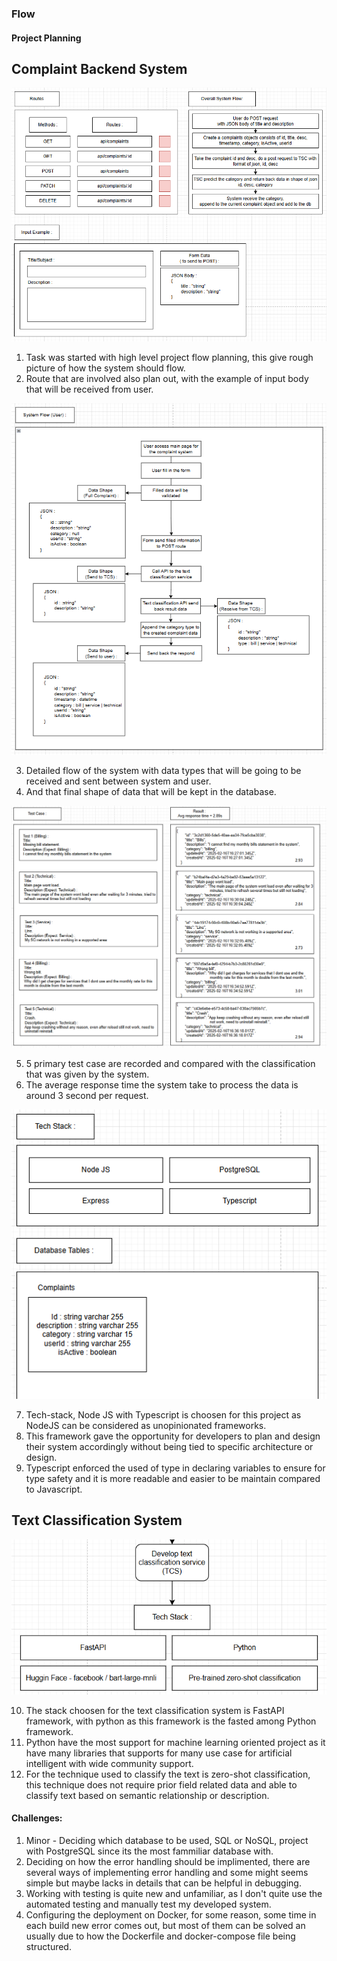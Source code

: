 ### Flow

#### Project Planning

## Complaint Backend System

![alt text](<Screenshot 2025-02-17 002437.png>)

1. Task was started with high level project flow planning, this give rough picture of how the system should flow.
2. Route that are involved also plan out, with the example of input body that will be received from user.



![alt text](<Screenshot 2025-02-17 001813.png>)

3. Detailed flow of the system with data types that will be going to be received and sent between system and user.
4. And that final shape of data that will be kept in the database.

![alt text](<Screenshot 2025-02-17 003913.png>)

5. 5 primary test case are recorded and compared with the classification that was given by the system.
6. The average response time the system take to process the data is around 3 second per request.

![alt text](<Screenshot 2025-02-17 002020.png>)

7. Tech-stack, Node JS with Typescript is choosen for this project as NodeJS can be considered as unopinionated frameworks.
8. This framework gave the opportunity for developers to plan and design their system accordingly without being tied to specific architecture or design.
9. Typescript enforced the used of type in declaring variables to ensure for type safety and it is more readable and easier to be maintain compared to Javascript.

## Text Classification System

![alt text](<Screenshot 2025-02-17 004407.png>)

10. The stack choosen for the text classification system is FastAPI framework, with python as this framework is the fasted among Python framework.
11. Python have the most support for machine learning oriented project as it have many libraries that supports for many use case for artificial intelligent with wide community support.
12. For the technique used to classify the text is zero-shot classification, this technique does not require prior field related data and able to classify text based on semantic relationship or description.


#### Challenges:
1. Minor - Deciding which database to be used, SQL or NoSQL, project with PostgreSQL since its the most fammiliar database with.
2. Deciding on how the error handling should be implimented, there are several ways of implementing error handling and some might seems simple but maybe lacks in details that can be helpful in debugging.
3. Working with testing is quite new and unfamiliar, as I don't quite use the automated testing and manually test my developed system.
4. Configuring the deployment on Docker, for some reason, some time in each build new error comes out, but most of them can be solved an usually due to how the Dockerfile and docker-compose file being structured.
